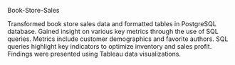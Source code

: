 Book-Store-Sales

Transformed book store sales data and formatted tables in PostgreSQL database.
Gained insight on various key metrics through the use of SQL queries. Metrics include customer demographics and favorite authors. 
SQL queries highlight key indicators to optimize inventory and sales profit. 
Findings were presented using Tableau data visualizations. 
